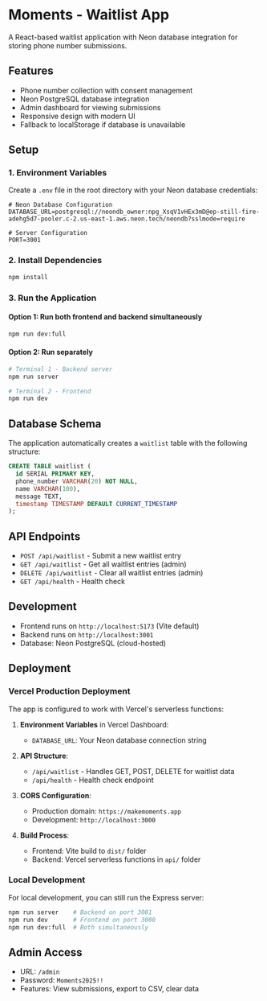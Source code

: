 # Moments - Waitlist App

A React-based waitlist application with Neon database integration for storing phone number submissions.

## Features

- Phone number collection with consent management
- Neon PostgreSQL database integration
- Admin dashboard for viewing submissions
- Responsive design with modern UI
- Fallback to localStorage if database is unavailable

## Setup

### 1. Environment Variables

Create a `.env` file in the root directory with your Neon database credentials:

```env
# Neon Database Configuration
DATABASE_URL=postgresql://neondb_owner:npg_XsqV1vHEx3mD@ep-still-fire-adehg5d7-pooler.c-2.us-east-1.aws.neon.tech/neondb?sslmode=require

# Server Configuration
PORT=3001
```

### 2. Install Dependencies

```bash
npm install
```

### 3. Run the Application

#### Option 1: Run both frontend and backend simultaneously
```bash
npm run dev:full
```

#### Option 2: Run separately
```bash
# Terminal 1 - Backend server
npm run server

# Terminal 2 - Frontend
npm run dev
```

## Database Schema

The application automatically creates a `waitlist` table with the following structure:

```sql
CREATE TABLE waitlist (
  id SERIAL PRIMARY KEY,
  phone_number VARCHAR(20) NOT NULL,
  name VARCHAR(100),
  message TEXT,
  timestamp TIMESTAMP DEFAULT CURRENT_TIMESTAMP
);
```

## API Endpoints

- `POST /api/waitlist` - Submit a new waitlist entry
- `GET /api/waitlist` - Get all waitlist entries (admin)
- `DELETE /api/waitlist` - Clear all waitlist entries (admin)
- `GET /api/health` - Health check

## Development

- Frontend runs on `http://localhost:5173` (Vite default)
- Backend runs on `http://localhost:3001`
- Database: Neon PostgreSQL (cloud-hosted)

## Deployment

### Vercel Production Deployment

The app is configured to work with Vercel's serverless functions:

1. **Environment Variables** in Vercel Dashboard:
   - `DATABASE_URL`: Your Neon database connection string

2. **API Structure**:
   - `/api/waitlist` - Handles GET, POST, DELETE for waitlist data
   - `/api/health` - Health check endpoint

3. **CORS Configuration**:
   - Production domain: `https://makemoments.app`
   - Development: `http://localhost:3000`

4. **Build Process**:
   - Frontend: Vite build to `dist/` folder
   - Backend: Vercel serverless functions in `api/` folder

### Local Development

For local development, you can still run the Express server:
```bash
npm run server    # Backend on port 3001
npm run dev       # Frontend on port 3000
npm run dev:full  # Both simultaneously
```

## Admin Access

- URL: `/admin`
- Password: `Moments2025!!`
- Features: View submissions, export to CSV, clear data
